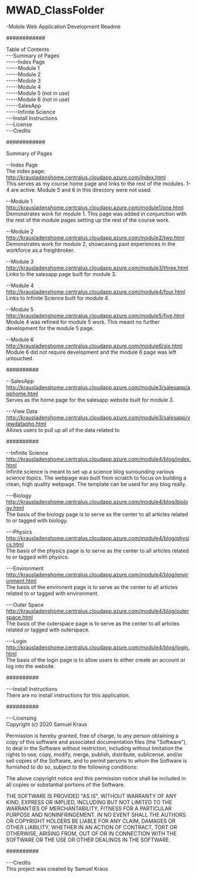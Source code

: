 # MWAD_ClassFolder
-Mobile Web Application Development Readme  

############

Table of Contents  
---Summary of Pages  
-----Index Page   
-----Module 1  
-----Module 2  
-----Module 3  
-----Module 4  
-----Module 5 (not in use)  
-----Module 6 (not in use)  
-----SalesApp  
-----Infinite Science  
---Install Instructions  
---License  
---Credits  

############

Summary of Pages

--Index Page  
The index page: http://krausladenshome.centralus.cloudapp.azure.com/index.html  
This serves as my course home page and links to the rest of the modules. 1-4 are active.
Module 5 and 6 in this directory were not used.

--Module 1  
http://krausladenshome.centralus.cloudapp.azure.com/module1/one.html  
Demonstrates work for module 1.  This page was added in conjunction with the rest of the 
module pages setting up the rest of the course work.

--Module 2  
http://krausladenshome.centralus.cloudapp.azure.com/module2/two.html  
Demonstrates work for module 2, showcasing past experiences in the workforce as a freighbroker.

--Module 3  
http://krausladenshome.centralus.cloudapp.azure.com/module3/three.html  
Links to the salesapp page built for module 3.

--Module 4  
http://krausladenshome.centralus.cloudapp.azure.com/module4/four.html  
Links to Infinite Science built for module 4.

--Module 5  
http://krausladenshome.centralus.cloudapp.azure.com/module5/five.html  
Module 4 was refined for module 5 work.  This meant no further development for the module 5 page.

--Module 6  
http://krausladenshome.centralus.cloudapp.azure.com/module6/six.html  
Module 6 did not require development and the module 6 page was left untouched.

##########

--SalesApp  
http://krausladenshome.centralus.cloudapp.azure.com/module3/salesapp/apphome.html  
Serves as the home page for the salesapp website built for module 3.

---View Data  
http://krausladenshome.centralus.cloudapp.azure.com/module3/salesapp/viewdataphp.html  
Allows users to pull up all of the data related to 

##########

--Infinite Science  
http://krausladenshome.centralus.cloudapp.azure.com/module4/blog/index.html  
Infinite science is meant to set up a science blog surrounding various science topics.  The webpage was built from scratch to 
focus on building a clean, high quality webpage.  The template can be used for any blog really.

---Biology  
http://krausladenshome.centralus.cloudapp.azure.com/module4/blog/biology.html  
The basis of the biology page is to serve as the center to all articles related to or tagged with biology.

---Physics  
http://krausladenshome.centralus.cloudapp.azure.com/module4/blog/physics.html  
The basis of the physics page is to serve as the center to all articles related to or tagged with physics.

---Environment  
http://krausladenshome.centralus.cloudapp.azure.com/module4/blog/environment.html  
The basis of the environent page is to serve as the center to all articles related to or tagged with environment.

---Outer Space  
http://krausladenshome.centralus.cloudapp.azure.com/module4/blog/outerspace.html  
The basis of the outerspace page is to serve as the center to all articles related or tagged with outerspace.

---Login  
http://krausladenshome.centralus.cloudapp.azure.com/module4/blog/login.html  
The basis of the login page is to allow users to either create an account or log into the website.

##########

---Install Instructions  
There are no install instructions for this application.

##########

---Licensing  
Copyright (c) 2020 Samuel Kraus

Permission is hereby granted, free of charge, to any person obtaining a copy
of this software and associated documentation files (the "Software"), to deal
in the Software without restriction, including without limitation the rights
to use, copy, modify, merge, publish, distribute, sublicense, and/or sell
copies of the Software, and to permit persons to whom the Software is
furnished to do so, subject to the following conditions:

The above copyright notice and this permission notice shall be included in all
copies or substantial portions of the Software.

THE SOFTWARE IS PROVIDED "AS IS", WITHOUT WARRANTY OF ANY KIND, EXPRESS OR
IMPLIED, INCLUDING BUT NOT LIMITED TO THE WARRANTIES OF MERCHANTABILITY,
FITNESS FOR A PARTICULAR PURPOSE AND NONINFRINGEMENT. IN NO EVENT SHALL THE
AUTHORS OR COPYRIGHT HOLDERS BE LIABLE FOR ANY CLAIM, DAMAGES OR OTHER
LIABILITY, WHETHER IN AN ACTION OF CONTRACT, TORT OR OTHERWISE, ARISING FROM,
OUT OF OR IN CONNECTION WITH THE SOFTWARE OR THE USE OR OTHER DEALINGS IN THE
SOFTWARE.

##########

---Credits  
This project was created by Samuel Kraus



